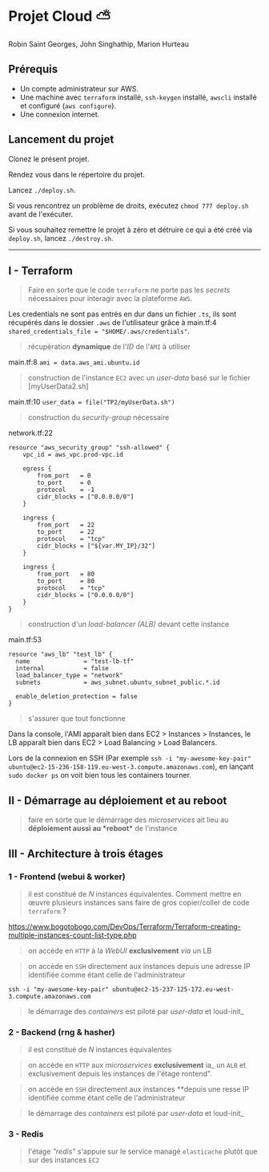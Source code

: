 # Projet Cloud ⛅
Robin Saint Georges, John Singhathip, Marion Hurteau

## Prérequis

- Un compte administrateur sur AWS.
- Une machine avec `terraform` installé, `ssh-keygen` installé, `awscli` installé et configuré (`aws configure`).
- Une connexion internet.



## Lancement du projet 

Clonez le présent projet.

Rendez vous dans le répertoire du projet.

Lancez `./deploy.sh`.

Si vous rencontrez un problème de droits, exécutez `chmod 777 deploy.sh` avant de l'exécuter.



Si vous souhaitez remettre le projet à zéro et détruire ce qui a été créé via `deploy.sh`, lancez `./destroy.sh`.



------------------------



## I - Terraform

> Faire en sorte que le code `terraform` ne porte pas les *secrets* nécessaires pour interagir avec la plateforme `AWS`.

Les credentials ne sont pas entrés en dur dans un fichier `.ts`, ils sont récupérés dans le dossier `.aws` de l'utilisateur grâce à main.tf:4 `shared_credentials_file = "$HOME/.aws/credentials"`.



> récupération **dynamique** de l'*ID* de l'`AMI` à utiliser

main.tf:8 `ami = data.aws_ami.ubuntu.id`



> construction de l'instance `EC2` avec un *user-data* basé sur le fichier [myUserData2.sh]

main.tf:10 `user_data = file("TP2/myUserData.sh")`



> construction du *security-group* nécessaire

network.tf:22

```
resource "aws_security_group" "ssh-allowed" {
    vpc_id = aws_vpc.prod-vpc.id
    
    egress {
        from_port   = 0
        to_port     = 0
        protocol    = -1
        cidr_blocks = ["0.0.0.0/0"]
    }
    
    ingress {
        from_port   = 22
        to_port     = 22
        protocol    = "tcp"
        cidr_blocks = ["${var.MY_IP}/32"]
    }

    ingress {
        from_port   = 80
        to_port     = 80
        protocol    = "tcp"
        cidr_blocks = ["0.0.0.0/0"]
    }
}
```



> construction d'un *load-balancer (ALB)* devant cette instance

main.tf:53

```
resource "aws_lb" "test_lb" {
  name               = "test-lb-tf"
  internal           = false
  load_balancer_type = "network"
  subnets            = aws_subnet.ubuntu_subnet_public.*.id
  
  enable_deletion_protection = false
}
```



> s'assurer que tout fonctionne

Dans la console, l'AMI apparaît bien dans EC2 > Instances > Instances, le LB apparaît bien dans EC2 > Load Balancing > Load Balancers.

Lors de la connexion en SSH (Par exemple `ssh -i "my-awesome-key-pair" ubuntu@ec2-15-236-158-119.eu-west-3.compute.amazonaws.com`), en lançant `sudo docker ps` on voit bien tous les containers tourner.



## II - Démarrage au déploiement et au reboot

> faire en sorte que le démarrage des *microservices* ait lieu au **déploiement aussi au \*reboot\*** de l'instance



## III - Architecture à trois étages

### 	1 - Frontend (webui & worker)

> il est constitué de *N* instances équivalentes. Comment mettre en œuvre plusieurs instances sans faire de gros copier/coller de code `terraform` ?

https://www.bogotobogo.com/DevOps/Terraform/Terraform-creating-multiple-instances-count-list-type.php

> on accède en `HTTP` à la *WebUI* **exclusivement** *via* un LB

> on accède en `SSH` directement aux instances depuis une adresse IP identifiée comme étant celle de l'administrateur

`ssh -i "my-awesome-key-pair" ubuntu@ec2-15-237-125-172.eu-west-3.compute.amazonaws.com`

> le démarrage des *containers* est piloté par *user-data* et loud-init_

### 	2 - Backend (rng & hasher)

> il est constitué de *N* instances équivalentes

> on accède en `HTTP` aux *microservices* **exclusivement** ia_ un `ALB` et exclusivement depuis les instances de l'étage rontend".

> on accède en `SSH` directement aux instances **depuis une resse IP identifiée comme étant celle de l'administrateur

> le démarrage des *containers* est piloté par *user-data* et loud-init_

### 	3 - Redis

> l'étage *"redis"* s'appuie sur le service managé `elasticache` plutôt que sur des instances `EC2` 

